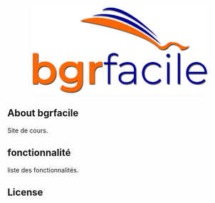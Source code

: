 <p align="center"><img src="/public/assets/logo.png" width="400"></p>


## About bgrfacile

Site de cours.

## fonctionnalité

liste des fonctionnalités.


## License

